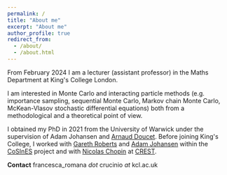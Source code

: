 ```yaml
---
permalink: /
title: "About me"
excerpt: "About me"
author_profile: true
redirect_from: 
  - /about/
  - /about.html
---
```


From February 2024 I am a lecturer (assistant professor) in the Maths Department at King's College London.



I am interested in Monte Carlo and interacting particle methods (e.g. importance sampling, sequential Monte Carlo, Markov chain Monte Carlo, McKean-Vlasov stochastic differential equations) both from a methodological and a theoretical point of view.


I obtained my PhD in 2021 from the University of Warwick under the supervision of Adam Johansen and [Arnaud Doucet](https://www.stats.ox.ac.uk/~doucet/).
Before joining King's College, I worked with [Gareth Roberts](https://warwick.ac.uk/fac/sci/statistics/staff/academic-research/roberts/) and [Adam Johansen](https://warwick.ac.uk/fac/sci/statistics/staff/academic-research/johansen) within the [CoSInES](https://www.cosines.org/) project and with [Nicolas Chopin](https://nchopin.github.io/) at [CREST](https://crest.science/).


**Contact** francesca_romana *dot* crucinio *at* kcl.ac.uk
